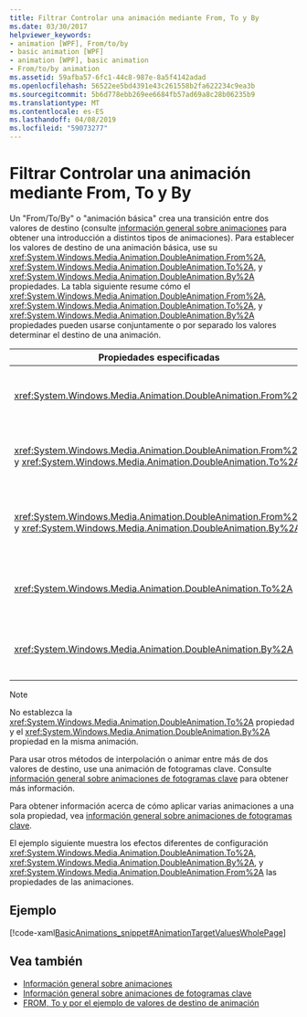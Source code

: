 ```yaml
---
title: Filtrar Controlar una animación mediante From, To y By
ms.date: 03/30/2017
helpviewer_keywords:
- animation [WPF], From/to/by
- basic animation [WPF]
- animation [WPF], basic animation
- From/to/by animation
ms.assetid: 59afba57-6fc1-44c8-987e-8a5f4142adad
ms.openlocfilehash: 56522ee5bd4391e43c261558b2fa622234c9ea3b
ms.sourcegitcommit: 5b6d778ebb269ee6684fb57ad69a8c28b06235b9
ms.translationtype: MT
ms.contentlocale: es-ES
ms.lasthandoff: 04/08/2019
ms.locfileid: "59073277"
---
```

# <a name="how-to-control-an-animation-using-from-to-and-by"></a>Filtrar Controlar una animación mediante From, To y By
Un "From/To/By" o "animación básica" crea una transición entre dos valores de destino (consulte [información general sobre animaciones](animation-overview.md) para obtener una introducción a distintos tipos de animaciones). Para establecer los valores de destino de una animación básica, use su <xref:System.Windows.Media.Animation.DoubleAnimation.From%2A>, <xref:System.Windows.Media.Animation.DoubleAnimation.To%2A>, y <xref:System.Windows.Media.Animation.DoubleAnimation.By%2A> propiedades.  La tabla siguiente resume cómo el <xref:System.Windows.Media.Animation.DoubleAnimation.From%2A>, <xref:System.Windows.Media.Animation.DoubleAnimation.To%2A>, y <xref:System.Windows.Media.Animation.DoubleAnimation.By%2A> propiedades pueden usarse conjuntamente o por separado los valores determinar el destino de una animación.  
  
|Propiedades especificadas|Comportamiento resultante|  
|--------------------------|------------------------|  
|<xref:System.Windows.Media.Animation.DoubleAnimation.From%2A>|La animación progresa desde el valor especificado por el <xref:System.Windows.Media.Animation.DoubleAnimation.From%2A> propiedad al valor base de la propiedad que se anima o hasta una animación previa de salida de valor, según cómo esté configurada la animación anterior.|  
|<xref:System.Windows.Media.Animation.DoubleAnimation.From%2A> y <xref:System.Windows.Media.Animation.DoubleAnimation.To%2A>|La animación progresa desde el valor especificado por el <xref:System.Windows.Media.Animation.DoubleAnimation.From%2A> propiedad en el valor especificado por el <xref:System.Windows.Media.Animation.DoubleAnimation.To%2A> propiedad.|  
|<xref:System.Windows.Media.Animation.DoubleAnimation.From%2A> y <xref:System.Windows.Media.Animation.DoubleAnimation.By%2A>|La animación progresa desde el valor especificado por el <xref:System.Windows.Media.Animation.DoubleAnimation.From%2A> propiedad en el valor especificado por la suma de los <xref:System.Windows.Media.Animation.DoubleAnimation.From%2A> y <xref:System.Windows.Media.Animation.DoubleAnimation.By%2A> propiedades.|  
|<xref:System.Windows.Media.Animation.DoubleAnimation.To%2A>|La animación progresa desde el valor base de la propiedad animada o de salida de una animación previa del valor en el valor especificado por el <xref:System.Windows.Media.Animation.DoubleAnimation.To%2A> propiedad.|  
|<xref:System.Windows.Media.Animation.DoubleAnimation.By%2A>|La animación progresa desde el valor base de la propiedad que se anima o una animación previa del valor de salida a la suma de ese valor y el valor especificado por el <xref:System.Windows.Media.Animation.DoubleAnimation.By%2A> propiedad.|  
  
> [!NOTE]
>  No establezca la <xref:System.Windows.Media.Animation.DoubleAnimation.To%2A> propiedad y el <xref:System.Windows.Media.Animation.DoubleAnimation.By%2A> propiedad en la misma animación.  
  
 Para usar otros métodos de interpolación o animar entre más de dos valores de destino, use una animación de fotogramas clave. Consulte [información general sobre animaciones de fotogramas clave](key-frame-animations-overview.md) para obtener más información.  
  
 Para obtener información acerca de cómo aplicar varias animaciones a una sola propiedad, vea [información general sobre animaciones de fotogramas clave](key-frame-animations-overview.md).  
  
 El ejemplo siguiente muestra los efectos diferentes de configuración <xref:System.Windows.Media.Animation.DoubleAnimation.To%2A>, <xref:System.Windows.Media.Animation.DoubleAnimation.By%2A>, y <xref:System.Windows.Media.Animation.DoubleAnimation.From%2A> las propiedades de las animaciones.  
  
## <a name="example"></a>Ejemplo  
 [!code-xaml[BasicAnimations_snippet#AnimationTargetValuesWholePage](~/samples/snippets/csharp/VS_Snippets_Wpf/BasicAnimations_snippet/CS/AnimationTargetValuesExample.xaml#animationtargetvalueswholepage)]  
  
## <a name="see-also"></a>Vea también

- [Información general sobre animaciones](animation-overview.md)
- [Información general sobre animaciones de fotogramas clave](key-frame-animations-overview.md)
- [FROM, To y por el ejemplo de valores de destino de animación](https://go.microsoft.com/fwlink/?LinkID=159988)
